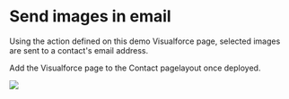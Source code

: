 # Send images in email

Using the action defined on this demo Visualforce page, selected images are sent to a contact's email address.

Add the Visualforce page to the Contact pagelayout once deployed.

[<img src="https://raw.githubusercontent.com/afawcett/githubsfdeploy/master/deploy.png">](https://githubsfdeploy.herokuapp.com?owner=sharinpix&repo=demo-apex&ref=action_email)
